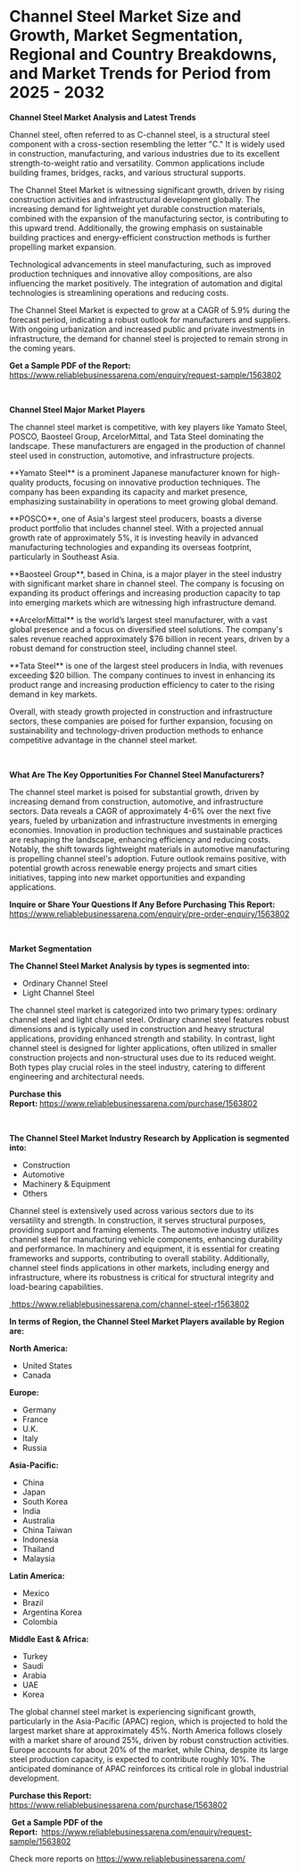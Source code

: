 <p><h1>Channel Steel Market Size and Growth, Market Segmentation, Regional and Country Breakdowns, and Market Trends for Period from 2025 -  2032</h1></p><p><strong>Channel Steel Market Analysis and Latest Trends</strong></p>
<p><p>Channel steel, often referred to as C-channel steel, is a structural steel component with a cross-section resembling the letter "C." It is widely used in construction, manufacturing, and various industries due to its excellent strength-to-weight ratio and versatility. Common applications include building frames, bridges, racks, and various structural supports.</p><p>The Channel Steel Market is witnessing significant growth, driven by rising construction activities and infrastructural development globally. The increasing demand for lightweight yet durable construction materials, combined with the expansion of the manufacturing sector, is contributing to this upward trend. Additionally, the growing emphasis on sustainable building practices and energy-efficient construction methods is further propelling market expansion.</p><p>Technological advancements in steel manufacturing, such as improved production techniques and innovative alloy compositions, are also influencing the market positively. The integration of automation and digital technologies is streamlining operations and reducing costs.</p><p>The Channel Steel Market is expected to grow at a CAGR of 5.9% during the forecast period, indicating a robust outlook for manufacturers and suppliers. With ongoing urbanization and increased public and private investments in infrastructure, the demand for channel steel is projected to remain strong in the coming years.</p></p>
<p><strong>Get a Sample PDF of the Report:&nbsp;</strong> <a href="https://www.reliablebusinessarena.com/enquiry/request-sample/1563802?utm_campaign=3272&utm_medium=2&utm_source=Github&utm_content=ia&utm_term=02042025&utm_id=channel-steel">https://www.reliablebusinessarena.com/enquiry/request-sample/1563802</a></p>
<p>&nbsp;</p>
<p><strong>Channel Steel Major Market Players</strong></p>
<p><p>The channel steel market is competitive, with key players like Yamato Steel, POSCO, Baosteel Group, ArcelorMittal, and Tata Steel dominating the landscape. These manufacturers are engaged in the production of channel steel used in construction, automotive, and infrastructure projects.</p><p>**Yamato Steel** is a prominent Japanese manufacturer known for high-quality products, focusing on innovative production techniques. The company has been expanding its capacity and market presence, emphasizing sustainability in operations to meet growing global demand.</p><p>**POSCO**, one of Asia's largest steel producers, boasts a diverse product portfolio that includes channel steel. With a projected annual growth rate of approximately 5%, it is investing heavily in advanced manufacturing technologies and expanding its overseas footprint, particularly in Southeast Asia.</p><p>**Baosteel Group**, based in China, is a major player in the steel industry with significant market share in channel steel. The company is focusing on expanding its product offerings and increasing production capacity to tap into emerging markets which are witnessing high infrastructure demand.</p><p>**ArcelorMittal** is the world’s largest steel manufacturer, with a vast global presence and a focus on diversified steel solutions. The company's sales revenue reached approximately $76 billion in recent years, driven by a robust demand for construction steel, including channel steel.</p><p>**Tata Steel** is one of the largest steel producers in India, with revenues exceeding $20 billion. The company continues to invest in enhancing its product range and increasing production efficiency to cater to the rising demand in key markets.</p><p>Overall, with steady growth projected in construction and infrastructure sectors, these companies are poised for further expansion, focusing on sustainability and technology-driven production methods to enhance competitive advantage in the channel steel market.</p></p>
<p>&nbsp;</p>
<p><strong>What Are The Key Opportunities For Channel Steel Manufacturers?</strong></p>
<p><p>The channel steel market is poised for substantial growth, driven by increasing demand from construction, automotive, and infrastructure sectors. Data reveals a CAGR of approximately 4-6% over the next five years, fueled by urbanization and infrastructure investments in emerging economies. Innovation in production techniques and sustainable practices are reshaping the landscape, enhancing efficiency and reducing costs. Notably, the shift towards lightweight materials in automotive manufacturing is propelling channel steel's adoption. Future outlook remains positive, with potential growth across renewable energy projects and smart cities initiatives, tapping into new market opportunities and expanding applications.</p></p>
<p><strong>Inquire or Share Your Questions If Any Before Purchasing This Report:</strong> <a href="https://www.reliablebusinessarena.com/enquiry/pre-order-enquiry/1563802?utm_campaign=3272&utm_medium=2&utm_source=Github&utm_content=ia&utm_term=02042025&utm_id=channel-steel">https://www.reliablebusinessarena.com/enquiry/pre-order-enquiry/1563802</a></p>
<p>&nbsp;</p>
<p><strong>Market Segmentation</strong></p>
<p><strong>The Channel Steel Market Analysis by types is segmented into:</strong></p>
<p><ul><li>Ordinary Channel Steel</li><li>Light Channel Steel</li></ul></p>
<p><p>The channel steel market is categorized into two primary types: ordinary channel steel and light channel steel. Ordinary channel steel features robust dimensions and is typically used in construction and heavy structural applications, providing enhanced strength and stability. In contrast, light channel steel is designed for lighter applications, often utilized in smaller construction projects and non-structural uses due to its reduced weight. Both types play crucial roles in the steel industry, catering to different engineering and architectural needs.</p></p>
<p><strong>Purchase this Report:&nbsp;</strong><a href="https://www.reliablebusinessarena.com/purchase/1563802?utm_campaign=3272&utm_medium=2&utm_source=Github&utm_content=ia&utm_term=02042025&utm_id=channel-steel">https://www.reliablebusinessarena.com/purchase/1563802</a></p>
<p>&nbsp;</p>
<p><strong>The Channel Steel Market Industry Research by Application is segmented into:</strong></p>
<p><ul><li>Construction</li><li>Automotive</li><li>Machinery & Equipment</li><li>Others</li></ul></p>
<p><p>Channel steel is extensively used across various sectors due to its versatility and strength. In construction, it serves structural purposes, providing support and framing elements. The automotive industry utilizes channel steel for manufacturing vehicle components, enhancing durability and performance. In machinery and equipment, it is essential for creating frameworks and supports, contributing to overall stability. Additionally, channel steel finds applications in other markets, including energy and infrastructure, where its robustness is critical for structural integrity and load-bearing capabilities.</p></p>
<p><a href="https://www.reliablebusinessarena.com/channel-steel-r1563802?utm_campaign=3272&utm_medium=2&utm_source=Github&utm_content=ia&utm_term=02042025&utm_id=channel-steel">&nbsp;https://www.reliablebusinessarena.com/channel-steel-r1563802</a></p>
<p><strong>In terms of Region, the Channel Steel Market Players available by Region are:</strong></p>
<p>
    <p> <strong> North America: </strong>
        <ul>
            <li>United States</li>
            <li>Canada</li>
        </ul>
        </p> 
    <p> <strong> Europe: </strong>
        <ul>
            <li>Germany</li>
            <li>France</li>
            <li>U.K.</li>
            <li>Italy</li>
            <li>Russia</li>
        </ul>
        </p> 
    <p> <strong> Asia-Pacific: </strong>
        <ul>
            <li>China</li>
            <li>Japan</li>
            <li>South Korea</li>
            <li>India</li>
            <li>Australia</li>
            <li>China Taiwan</li>
            <li>Indonesia</li>
            <li>Thailand</li>
            <li>Malaysia</li>
        </ul>
        </p> 
    <p> <strong> Latin America: </strong>
        <ul>
            <li>Mexico</li>
            <li>Brazil</li>
            <li>Argentina Korea</li>
            <li>Colombia</li>
        </ul>
        </p> 
    <p> <strong> Middle East & Africa: </strong>
        <ul>
            <li>Turkey</li>
            <li>Saudi</li>
            <li>Arabia</li>
            <li>UAE</li>
            <li>Korea</li>
        </ul>
    </p>
    </p>
<p><p>The global channel steel market is experiencing significant growth, particularly in the Asia-Pacific (APAC) region, which is projected to hold the largest market share at approximately 45%. North America follows closely with a market share of around 25%, driven by robust construction activities. Europe accounts for about 20% of the market, while China, despite its large steel production capacity, is expected to contribute roughly 10%. The anticipated dominance of APAC reinforces its critical role in global industrial development.</p></p>
<p><strong>Purchase this Report: </strong><a href="https://www.reliablebusinessarena.com/purchase/1563802?utm_campaign=3272&utm_medium=2&utm_source=Github&utm_content=ia&utm_term=02042025&utm_id=channel-steel">https://www.reliablebusinessarena.com/purchase/1563802</a></p>
<p>&nbsp;<strong>Get a Sample PDF of the Report:&nbsp;&nbsp;</strong><a href="https://www.reliablebusinessarena.com/enquiry/request-sample/1563802?utm_campaign=3272&utm_medium=2&utm_source=Github&utm_content=ia&utm_term=02042025&utm_id=channel-steel">https://www.reliablebusinessarena.com/enquiry/request-sample/1563802</a></p>
<p><strong></strong></p>
<p>Check more reports on <a href="https://www.reliablebusinessarena.com/?utm_campaign=3272&utm_medium=2&utm_source=Github&utm_content=ia&utm_term=02042025&utm_id=channel-steel">https://www.reliablebusinessarena.com/</a></p>